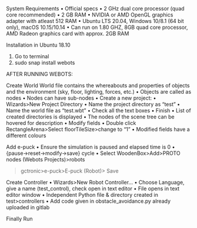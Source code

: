 System Requirements
• Official specs
• 2 GHz dual core processor (quad core recommended)
• 2 GB RAM
• NVIDIA or AMD OpenGL graphics adapter with atleast 512 RAM
• Ubuntu LTS 20.04, Windows 10/8.1 (64 bit only), macOS
10.15/10.14
• Can run on 1.80 GHZ, 8GB quad core processor, AMD Radeon
graphics card with approx. 2GB RAM

Installation in Ubuntu 18.10
1) Go to terminal
2) sudo snap install webots

AFTER RUNNING WEBOTS:

Create World
World file contains the whereabouts and properties of objects and
the environment (sky, floor, lighting, forces, etc.)
• Objects are called as nodes
• Nodes can have sub-nodes
• Create a new project:
• Wizards>New Project Directory
• Name the project directory as “test”
• Name the world file as “test.wbt”
• Check all the text boxes
• Finish
• List of created directories is displayed
• The nodes of the scene tree can be hovered for description
• Modify fields
• Double click RectangleArena>Select floorTileSize>change to “1”
• Modified fields have a different colours

Add e-puck
• Ensure the simulation is paused and elapsed time is 0
• {pause->reset->modify->save} cycle
• Select WoodenBox>Add>PROTO nodes (Webots Projects)>robots
>gctronic>e-puck>E-puck (Robot)> Save

Create Controller
• Wizards>New Robot Controller…
• Choose Language, give a name (test_control), check open in text editor
• File opens in text editor window
• Independent Python file
& directory created in
test>controllers
• Add code given in obstacle_avoidance.py already uploaded in gitlab


Finally Run